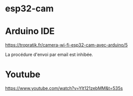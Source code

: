 # esp32-cam

# Arduino IDE

https://tropratik.fr/camera-wi-fi-esp32-cam-avec-arduino/5

La procédure d'envoi par email est inhibée.


# Youtube

https://www.youtube.com/watch?v=YIt121zebMM&t=535s
